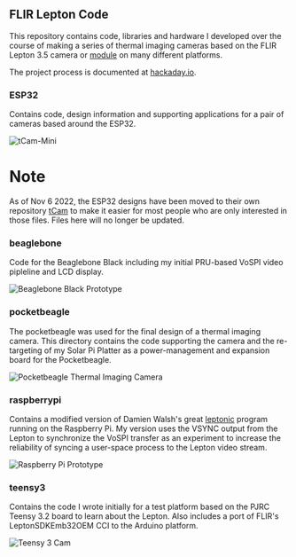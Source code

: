 ## FLIR Lepton Code

This repository contains code, libraries and hardware I developed over the course of making a series of thermal imaging cameras based on the FLIR Lepton 3.5 camera or [module](https://store.groupgets.com/collections/flir-lepton-accessories/products/flir-lepton-breakout-board) on many different platforms.

The project process is documented at [hackaday.io](https://hackaday.io/project/159615-lepton-35-thermal-imaging-camera).

### ESP32
Contains code, design information and supporting applications for a pair of cameras based around the ESP32.

![tCam-Mini](ESP32/pictures/tcam_app_candle.png) 

# Note

As of Nov 6 2022, the ESP32 designs have been moved to their own repository [tCam](https://www.github.com/danjulio/tCam) to make it easier for most people who are only interested in those files.  Files here will no longer be updated.

### beaglebone
Code for the Beaglebone Black including my initial PRU-based VoSPI video pipleline and LCD display.

![Beaglebone Black Prototype](beaglebone/pictures/pru_rpmsg_fb.png)

### pocketbeagle
The pocketbeagle was used for the final design of a thermal imaging camera.  This directory contains the code supporting the camera and the re-targeting of my Solar Pi Platter as a power-management and expansion board for the Pocketbeagle.

![Pocketbeagle Thermal Imaging Camera](pocketbeagle/pictures/boxy_pb_camera.png)

### raspberrypi
Contains a modified version of Damien Walsh's great [leptonic](https://github.com/themainframe/leptonic) program running on the Raspberry Pi.  My version uses the VSYNC output from the Lepton to synchronize the VoSPI transfer as an experiment to increase the reliability of syncing a user-space process to the Lepton video stream.

![Raspberry Pi Prototype](raspberrypi/pictures/pi_lepton.png)

### teensy3
Contains the code I wrote initially for a test platform based on the PJRC Teensy 3.2 board to learn about the Lepton.  Also includes a port of FLIR's LeptonSDKEmb32OEM CCI to the Arduino platform.

![Teensy 3 Cam](teensy3/pictures/display_pi_rainbow.png)
